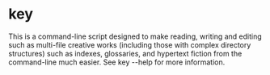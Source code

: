# key
This is a command-line script designed to make reading, writing and editing such as multi-file creative works (including those with complex directory structures) such as indexes, glossaries, and hypertext fiction from the command-line much easier. See key --help for more information.

